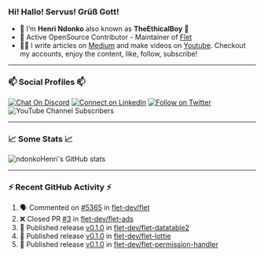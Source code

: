 ### Hi! Hallo! Servus! Grüß Gott!

- 🙂  I’m **Henri Ndonko** also known as **TheEthicalBoy** 👾
- 🚀  Active OpenSource Contributor - Maintainer of [Flet](https://github.com/flet-dev/flet) 
- 👨‍🏫  I write articles on [Medium](https://ndonkohenri.medium.com/) and make videos on [Youtube](https://youtube.com/@ndonkoHenri). Checkout my accounts, enjoy the content, like, follow, subscribe!

---

### 📫 Social Profiles 📫

[![Chat On Discord](https://img.shields.io/badge/--discord?label=Username=the_ethical_boy&logo=Discord&style=social)](https://github.com/ndonkoHenri) 
[![Connect on LinkedIn](https://img.shields.io/badge/--linkedin?label=LinkedIn&logo=LinkedIn&style=social)](https://www.linkedin.com/in/ndonkohenri) 
[![Follow on Twitter](https://img.shields.io/badge/--twitter?label=Twitter&logo=Twitter&style=social)](https://twitter.com/ndonkoHenri)
![YouTube Channel Subscribers](https://img.shields.io/youtube/channel/subscribers/UC2j9sVx0O7M8CebjMtyCuNQ?style=social&label=Youtube&link=https%3A%2F%2Fyoutube.com%2F%40ndonkoHenri)

---

### 📈 Some Stats 📈

<!-- <a href="https://github.com/ndonkoHenri">
<img src="https://github.com/ndonkoHenri/github-stats/blob/master/generated/overview.svg#gh-dark-mode-only" />
<img src="https://github.com/ndonkoHenri/github-stats/blob/master/generated/languages.svg#gh-dark-mode-only" />
<img src="https://github.com/ndonkoHenri/github-stats/blob/master/generated/overview.svg#gh-light-mode-only" />
<img src="https://github.com/ndonkoHenri/github-stats/blob/master/generated/languages.svg#gh-light-mode-only" />
</a> -->

<!-- ![ndonkoHenri's GitHub stats](https://github-readme-stats.vercel.app/api?username=ndonkoHenri&show_icons=true) -->

![ndonkoHenri's GitHub stats](https://github-readme-stats.vercel.app/api?username=ndonkoHenri&theme=tokyonight&show_icons=true&title_color=fff&text_color=fff)

<!-- [![Top Langs](https://github-readme-stats.vercel.app/api/top-langs/?username=ndonkoHenri)](https://github.com/ndonkoHenri/github-readme-stats) -->

---

### :zap: Recent GitHub Activity :zap:

<!--START_SECTION:activity-->
1. 🗣 Commented on [#5365](https://github.com/flet-dev/flet/pull/5365#issuecomment-2966162231) in [flet-dev/flet](https://github.com/flet-dev/flet)
2. ❌ Closed PR [#3](https://github.com/flet-dev/flet-ads/pull/3) in [flet-dev/flet-ads](https://github.com/flet-dev/flet-ads)
3. 🚀 Published release [v0.1.0](https://github.com/flet-dev/flet-datatable2/releases/tag/v0.1.0) in [flet-dev/flet-datatable2](https://github.com/flet-dev/flet-datatable2)
4. 🚀 Published release [v0.1.0](https://github.com/flet-dev/flet-lottie/releases/tag/0.1.0) in [flet-dev/flet-lottie](https://github.com/flet-dev/flet-lottie)
5. 🚀 Published release [v0.1.0](https://github.com/flet-dev/flet-permission-handler/releases/tag/0.1.0) in [flet-dev/flet-permission-handler](https://github.com/flet-dev/flet-permission-handler)
<!--END_SECTION:activity-->
